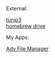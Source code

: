 <p>External:</p>
<a href="https://retail.tunip3.dev/">tunip3</a><br/>
<a href="https://drive.google.com/drive/folders/1O8gY-ReCyjTbVEyY0hIa5e9kDQMwUkMn">homebrew drive</a>

<br/>

<p>My Apps:</p>
<a href="ms-windows-store://pdp/?productid=9MVSVN9D3G5Z">Adv File Manager</a>
